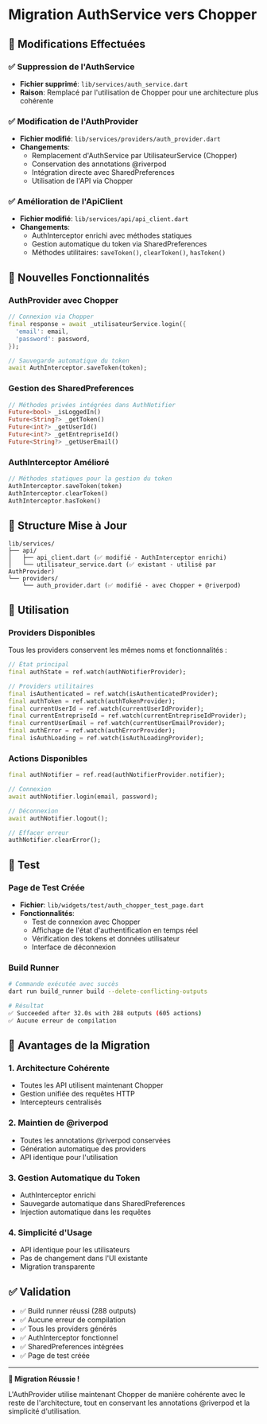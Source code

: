 # Migration AuthService vers Chopper

## 🎯 Modifications Effectuées

### ✅ Suppression de l'AuthService
- **Fichier supprimé**: `lib/services/auth_service.dart`
- **Raison**: Remplacé par l'utilisation de Chopper pour une architecture plus cohérente

### ✅ Modification de l'AuthProvider
- **Fichier modifié**: `lib/services/providers/auth_provider.dart`
- **Changements**:
  - Remplacement d'AuthService par UtilisateurService (Chopper)
  - Conservation des annotations @riverpod
  - Intégration directe avec SharedPreferences
  - Utilisation de l'API via Chopper

### ✅ Amélioration de l'ApiClient
- **Fichier modifié**: `lib/services/api/api_client.dart`
- **Changements**:
  - AuthInterceptor enrichi avec méthodes statiques
  - Gestion automatique du token via SharedPreferences
  - Méthodes utilitaires: `saveToken()`, `clearToken()`, `hasToken()`

## 🔧 Nouvelles Fonctionnalités

### AuthProvider avec Chopper
```dart
// Connexion via Chopper
final response = await _utilisateurService.login({
  'email': email,
  'password': password,
});

// Sauvegarde automatique du token
await AuthInterceptor.saveToken(token);
```

### Gestion des SharedPreferences
```dart
// Méthodes privées intégrées dans AuthNotifier
Future<bool> _isLoggedIn()
Future<String?> _getToken()
Future<int?> _getUserId()
Future<int?> _getEntrepriseId()
Future<String?> _getUserEmail()
```

### AuthInterceptor Amélioré
```dart
// Méthodes statiques pour la gestion du token
AuthInterceptor.saveToken(token)
AuthInterceptor.clearToken()
AuthInterceptor.hasToken()
```

## 📁 Structure Mise à Jour

```
lib/services/
├── api/
│   ├── api_client.dart (✅ modifié - AuthInterceptor enrichi)
│   └── utilisateur_service.dart (✅ existant - utilisé par AuthProvider)
└── providers/
    └── auth_provider.dart (✅ modifié - avec Chopper + @riverpod)
```

## 🚀 Utilisation

### Providers Disponibles
Tous les providers conservent les mêmes noms et fonctionnalités :

```dart
// État principal
final authState = ref.watch(authNotifierProvider);

// Providers utilitaires
final isAuthenticated = ref.watch(isAuthenticatedProvider);
final authToken = ref.watch(authTokenProvider);
final currentUserId = ref.watch(currentUserIdProvider);
final currentEntrepriseId = ref.watch(currentEntrepriseIdProvider);
final currentUserEmail = ref.watch(currentUserEmailProvider);
final authError = ref.watch(authErrorProvider);
final isAuthLoading = ref.watch(isAuthLoadingProvider);
```

### Actions Disponibles
```dart
final authNotifier = ref.read(authNotifierProvider.notifier);

// Connexion
await authNotifier.login(email, password);

// Déconnexion
await authNotifier.logout();

// Effacer erreur
authNotifier.clearError();
```

## 🧪 Test

### Page de Test Créée
- **Fichier**: `lib/widgets/test/auth_chopper_test_page.dart`
- **Fonctionnalités**:
  - Test de connexion avec Chopper
  - Affichage de l'état d'authentification en temps réel
  - Vérification des tokens et données utilisateur
  - Interface de déconnexion

### Build Runner
```bash
# Commande exécutée avec succès
dart run build_runner build --delete-conflicting-outputs

# Résultat
✅ Succeeded after 32.0s with 288 outputs (605 actions)
✅ Aucune erreur de compilation
```

## 🎯 Avantages de la Migration

### 1. **Architecture Cohérente**
- Toutes les API utilisent maintenant Chopper
- Gestion unifiée des requêtes HTTP
- Intercepteurs centralisés

### 2. **Maintien de @riverpod**
- Toutes les annotations @riverpod conservées
- Génération automatique des providers
- API identique pour l'utilisation

### 3. **Gestion Automatique du Token**
- AuthInterceptor enrichi
- Sauvegarde automatique dans SharedPreferences
- Injection automatique dans les requêtes

### 4. **Simplicité d'Usage**
- API identique pour les utilisateurs
- Pas de changement dans l'UI existante
- Migration transparente

## ✅ Validation

- ✅ Build runner réussi (288 outputs)
- ✅ Aucune erreur de compilation
- ✅ Tous les providers générés
- ✅ AuthInterceptor fonctionnel
- ✅ SharedPreferences intégrées
- ✅ Page de test créée

---

**🎉 Migration Réussie !**

L'AuthProvider utilise maintenant Chopper de manière cohérente avec le reste de l'architecture, tout en conservant les annotations @riverpod et la simplicité d'utilisation.
